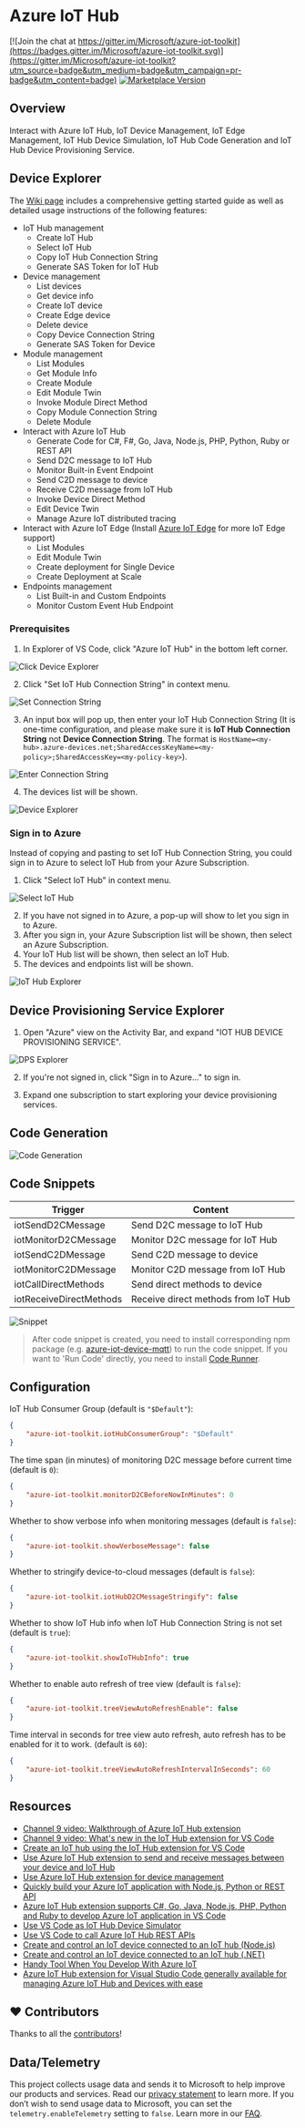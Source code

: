 # Azure IoT Hub

[![Join the chat at https://gitter.im/Microsoft/azure-iot-toolkit](https://badges.gitter.im/Microsoft/azure-iot-toolkit.svg)](https://gitter.im/Microsoft/azure-iot-toolkit?utm_source=badge&utm_medium=badge&utm_campaign=pr-badge&utm_content=badge)
[![Marketplace Version](https://vsmarketplacebadge.apphb.com/version-short/vsciot-vscode.azure-iot-toolkit.svg)](https://marketplace.visualstudio.com/items?itemName=vsciot-vscode.azure-iot-toolkit)

## Overview

Interact with Azure IoT Hub, IoT Device Management, IoT Edge Management, IoT Hub
Device Simulation, IoT Hub Code Generation and IoT Hub Device Provisioning
Service.

## Device Explorer

The [Wiki page](https://github.com/Microsoft/vscode-azure-iot-toolkit/wiki)
includes a comprehensive getting started guide as well as detailed usage
instructions of the following features:

-   IoT Hub management
    -   Create IoT Hub
    -   Select IoT Hub
    -   Copy IoT Hub Connection String
    -   Generate SAS Token for IoT Hub
-   Device management
    -   List devices
    -   Get device info
    -   Create IoT device
    -   Create Edge device
    -   Delete device
    -   Copy Device Connection String
    -   Generate SAS Token for Device
-   Module management
    -   List Modules
    -   Get Module Info
    -   Create Module
    -   Edit Module Twin
    -   Invoke Module Direct Method
    -   Copy Module Connection String
    -   Delete Module
-   Interact with Azure IoT Hub
    -   Generate Code for C#, F#, Go, Java, Node.js, PHP, Python, Ruby or REST
        API
    -   Send D2C message to IoT Hub
    -   Monitor Built-in Event Endpoint
    -   Send C2D message to device
    -   Receive C2D message from IoT Hub
    -   Invoke Device Direct Method
    -   Edit Device Twin
    -   Manage Azure IoT distributed tracing
-   Interact with Azure IoT Edge (Install
    [Azure IoT Edge](https://marketplace.visualstudio.com/items?itemName=vsciot-vscode.azure-iot-edge)
    for more IoT Edge support)
    -   List Modules
    -   Edit Module Twin
    -   Create deployment for Single Device
    -   Create Deployment at Scale
-   Endpoints management
    -   List Built-in and Custom Endpoints
    -   Monitor Custom Event Hub Endpoint

### Prerequisites

1. In Explorer of VS Code, click "Azure IoT Hub" in the bottom left corner.

![Click Device Explorer](images/device-explorer-click.png)

2. Click "Set IoT Hub Connection String" in context menu.

![Set Connection String](images/set-connection-string.png)

3. An input box will pop up, then enter your IoT Hub Connection String (It is
   one-time configuration, and please make sure it is **IoT Hub Connection
   String** not **Device Connection String**. The format is
   `HostName=<my-hub>.azure-devices.net;SharedAccessKeyName=<my-policy>;SharedAccessKey=<my-policy-key>`).

![Enter Connection String](images/enter-connection-string.png)

4. The devices list will be shown.

![Device Explorer](images/device-explorer.png)

### Sign in to Azure

Instead of copying and pasting to set IoT Hub Connection String, you could sign
in to Azure to select IoT Hub from your Azure Subscription.

1. Click "Select IoT Hub" in context menu.

![Select IoT Hub](images/select-iot-hub.png)

2. If you have not signed in to Azure, a pop-up will show to let you sign in to
   Azure.
3. After you sign in, your Azure Subscription list will be shown, then select an
   Azure Subscription.
4. Your IoT Hub list will be shown, then select an IoT Hub.
5. The devices and endpoints list will be shown.

![IoT Hub Explorer](images/iot-hub-explorer.png)

## Device Provisioning Service Explorer

1. Open "Azure" view on the Activity Bar, and expand "IOT HUB DEVICE
   PROVISIONING SERVICE".

![DPS Explorer](images/dps-explorer.png)

2. If you're not signed in, click "Sign in to Azure..." to sign in.

3. Expand one subscription to start exploring your device provisioning services.

## Code Generation

![Code Generation](images/code-generation.gif)

## Code Snippets

| Trigger                 | Content                             |
| ----------------------- | ----------------------------------- |
| iotSendD2CMessage       | Send D2C message to IoT Hub         |
| iotMonitorD2CMessage    | Monitor D2C message for IoT Hub     |
| iotSendC2DMessage       | Send C2D message to device          |
| iotMonitorC2DMessage    | Monitor C2D message from IoT Hub    |
| iotCallDirectMethods    | Send direct methods to device       |
| iotReceiveDirectMethods | Receive direct methods from IoT Hub |

![Snippet](images/snippet.gif)

> After code snippet is created, you need to install corresponding npm package
> (e.g.
> [azure-iot-device-mqtt](https://www.npmjs.com/package/azure-iot-device-mqtt))
> to run the code snippet. If you want to 'Run Code' directly, you need to
> install
> [Code Runner](https://marketplace.visualstudio.com/items?itemName=formulahendry.code-runner).

## Configuration

IoT Hub Consumer Group (default is `"$Default"`):

```json
{
	"azure-iot-toolkit.iotHubConsumerGroup": "$Default"
}
```

The time span (in minutes) of monitoring D2C message before current time
(default is `0`):

```json
{
	"azure-iot-toolkit.monitorD2CBeforeNowInMinutes": 0
}
```

Whether to show verbose info when monitoring messages (default is `false`):

```json
{
	"azure-iot-toolkit.showVerboseMessage": false
}
```

Whether to stringify device-to-cloud messages (default is `false`):

```json
{
	"azure-iot-toolkit.iotHubD2CMessageStringify": false
}
```

Whether to show IoT Hub info when IoT Hub Connection String is not set (default
is `true`):

```json
{
	"azure-iot-toolkit.showIoTHubInfo": true
}
```

Whether to enable auto refresh of tree view (default is `false`):

```json
{
	"azure-iot-toolkit.treeViewAutoRefreshEnable": false
}
```

Time interval in seconds for tree view auto refresh, auto refresh has to be
enabled for it to work. (default is `60`):

```json
{
	"azure-iot-toolkit.treeViewAutoRefreshIntervalInSeconds": 60
}
```

## Resources

-   [Channel 9 video: Walkthrough of Azure IoT Hub extension](https://channel9.msdn.com/Shows/Internet-of-Things-Show/Azure-IoT-Toolkit-extension-for-Visual-Studio-Code)
-   [Channel 9 video: What's new in the IoT Hub extension for VS Code](https://channel9.msdn.com/Shows/Internet-of-Things-Show/Whats-new-in-the-IoT-Toolkit-extension-for-VS-Code)
-   [Create an IoT hub using the IoT Hub extension for VS Code](https://docs.microsoft.com/en-us/azure/iot-hub/iot-hub-create-use-iot-toolkit)
-   [Use Azure IoT Hub extension to send and receive messages between your device and IoT Hub](https://docs.microsoft.com/en-us/azure/iot-hub/iot-hub-vscode-iot-toolkit-cloud-device-messaging)
-   [Use Azure IoT Hub extension for device management](https://docs.microsoft.com/en-us/azure/iot-hub/iot-hub-device-management-iot-toolkit)
-   [Quickly build your Azure IoT application with Node.js, Python or REST API](https://devblogs.microsoft.com/iotdev/azure-iot-toolkit-1-2-0-quickly-build-your-azure-iot-application-in-vs-code-with-node-js-python-or-rest-api/)
-   [Azure IoT Hub extension supports C#, Go, Java, Node.js, PHP, Python and Ruby to develop Azure IoT application in VS Code](https://devblogs.microsoft.com/iotdev/azure-iot-toolkit-supports-c-go-java-node-js-php-python-and-ruby-to-develop-azure-iot-application-in-vs-code/)
-   [Use VS Code as IoT Hub Device Simulator](https://blogs.msdn.microsoft.com/iotdev/2018/07/12/use-vs-code-as-iot-hub-device-simulator-say-hello-to-azure-iot-hub-in-5-minutes/)
-   [Use VS Code to call Azure IoT Hub REST APIs](https://blogs.msdn.microsoft.com/iotdev/2018/07/19/call-azure-iot-hub-rest-apis-in-vs-code/)
-   [Create and control an IoT device connected to an IoT hub (Node.js)](https://github.com/Microsoft/vscode-azure-iot-toolkit/wiki/Quickstart-Node.js)
-   [Create and control an IoT device connected to an IoT hub (.NET)](https://github.com/Microsoft/vscode-azure-iot-toolkit/wiki/Quickstart-.NET)
-   [Handy Tool When You Develop With Azure IoT](https://blogs.msdn.microsoft.com/iotdev/2017/09/01/handy-tool-when-you-develop-with-azure-iot/)
-   [Azure IoT Hub extension for Visual Studio Code generally available for managing Azure IoT Hub and Devices with ease](https://blogs.msdn.microsoft.com/iotdev/2018/06/30/azure-iot-toolkit-for-visual-studio-code-generally-available-for-managing-azure-iot-hub-and-devices-with-ease/)

## ❤️ Contributors

Thanks to all the
[contributors](https://github.com/Microsoft/vscode-azure-iot-toolkit/graphs/contributors)!

## Data/Telemetry

This project collects usage data and sends it to Microsoft to help improve our
products and services. Read our
[privacy statement](http://go.microsoft.com/fwlink/?LinkId=521839) to learn
more. If you don’t wish to send usage data to Microsoft, you can set the
`telemetry.enableTelemetry` setting to `false`. Learn more in our
[FAQ](https://code.visualstudio.com/docs/supporting/faq#_how-to-disable-telemetry-reporting).
